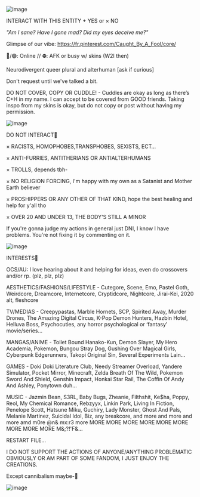 ![image](https://files.catbox.moe/c0pxcl.jpeg)



INTERACT WITH THIS ENTITY   + YES        or        × NO 


*"Am I sane? Have I gone mad? Did my eyes deceive me?"*

Glimpse of our vibe: https://fr.pinterest.com/Caught_By_A_Fool/core/
<!--
**KANNIBALKUNT/KANNIBALKUNT** is a ✨ _special_ ✨ repository because its `README.md` (this file) appears on your GitHub profile.

-->
🌙/🟢: Online // ⛔️: AFK or busy w/ skins (W2I then)

Neurodivergent queer plural and alterhuman [ask if curious]

Don't request until we've talked a bit.

DO NOT COVER, COPY OR CUDDLE! - Cuddles are okay as long as there’s C+H in my name. I can accept to be covered from GOOD friends. Taking inspo from my skins is okay, but do not copy or post without having my permission.

![image](https://files.catbox.moe/7b71cc.jpeg)

DO NOT INTERACT🔪

× RACISTS, HOMOPHOBES,TRANSPHOBES, SEXISTS, ECT…

× ANTI-FURRIES, ANTITHERIANS OR ANTIALTERHUMANS 

× TROLLS, depends tbh-

× NO RELIGION FORCING, I'm happy with my own as a Satanist and Mother Earth believer

× PROSHIPPERS OR ANY OTHER OF THAT KIND, hope the best healing and help for y'all tho

× OVER 20 AND UNDER 13, THE BODY'S STILL A MINOR

If you're gonna judge my actions in general just DNI, I know I have problems. You're not fixing it by commenting on it.

![image](https://files.catbox.moe/7b71cc.jpeg)


INTERESTS🍬

OCS/AU: I love hearing about it and helping for ideas, even do crossovers and/or rp. (plz, plz, plz)

AESTHETICS/FASHIONS/LIFESTYLE - Cutegore, Scene, Emo, Pastel Goth, Weirdcore, Dreamcore, Internetcore, Cryptidcore, Nightcore, Jirai-Kei, 2020 alt, fleshcore

TV/MEDIAS - Creepypastas, Marble Hornets, SCP, Spirited Away, Murder Drones, The Amazing Digital Circus, K-Pop Demon Hunters, Hazbin Hotel, Helluva Boss, Psychocuties, any horror psychological or ‘fantasy’ movie/series…

MANGAS/ANIME - Toilet Bound Hanako-Kun, Demon Slayer, My Hero Academia, Pokemon, Bungou Stray Dog, Gushing Over Magical Girls, Cyberpunk Edgerunners, Takopi Original Sin, Several Experiments Lain...

GAMES - Doki Doki Literature Club, Needy Streamer Overload, Yandere Simulator, Pocket Mirror, Minecraft, Zelda Breath Of The Wild, Pokemon Sword And Shield, Genshin Impact, Honkai Star Rail, The Coffin Of Andy And Ashley, Ponytown duh…

MUSIC - Jazmin Bean, S3RL, Baby Bugs, Zheanie, Filthshit, Ke$ha, Poppy, Reol, My Chemical Romance, Rebzyyx, Linkin Park, Living In Fiction, Penelope Scott, Hatsune Miku, Guchiry, Lady Monster, Ghost And Pals, Melanie Martinez, Suicidal Idol, Biz, any breakcore, and more and more and more amd m0re @n& mx:r3 more MORE MORE MORE MORE MORE MORE MORE MORE MORE M&;?!'F&...

RESTART FILE...

I DO NOT SUPPORT THE ACTIONS OF ANYONE/ANYTHING PROBLEMATIC OBVIOUSLY OR AM PART OF SOME FANDOM, I JUST ENJOY THE CREATIONS.

Except cannibalism maybe-🔪 

![image](https://files.catbox.moe/zq7ryv.jpeg)

